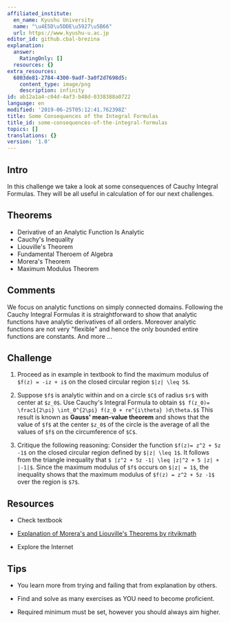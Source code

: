 ```yaml
---
affiliated_institute:
  en_name: Kyushu University
  name: "\u4E5D\u5DDE\u5927\u5B66"
  url: https://www.kyushu-u.ac.jp
editor_id: github.cbal-brezina
explanation:
  answer:
    RatingOnly: []
  resources: {}
extra_resources:
  6803de81-2784-4300-9adf-3a0f2d7698d5:
    content_type: image/png
    description: infinity
id: ab12a1a4-c04d-4af3-b48d-0338388a0722
language: en
modified: '2019-06-25T05:12:41.762398Z'
title: Some Consequences of the Integral Formulas
title_id: some-consequences-of-the-integral-formulas
topics: []
translations: {}
version: '1.0'
---
```


## Intro

In this challenge we take a look at some consequences of Cauchy Integral Formulas. They will be all useful in calculation of for our next challenges.



## Theorems

- Derivative of an Analytic Function Is Analytic 
- Cauchy's Inequality
- Liouville's Theorem
- Fundamental Theroem of Algebra
- Morera's Theorem
- Maximum Modulus Theorem



## Comments

We focus on analytic functions on simply connected domains. Following the Cauchy Integral Formulas it is straightforward to show that analytic functions  have analytic derivatives of all orders.  Moreover analytic functions are not very "flexible" and hence the only bounded entire functions are constants. And more ...


## Challenge

1. Proceed as in example in textbook to find the maximum modulus of `$f(z) = -iz + i$` on the closed circular region `$|z| \leq 5$`.

2. Suppose `$f$` is analytic within and on a circle `$C$` of radius `$r$` with center at `$z_0$`.  Use Cauchy's Integral Formula to obtain `$$ f(z_0)= \frac1{2\pi} \int_0^{2\pi} f(z_0 + re^{i\theta} )d\theta.$$` This result is known as **Gauss' mean-value theorem** and shows that the value of `$f$` at the center `$z_0$` of the circle is the average of all the values of `$f$` on the circumference of `$C$`.

3. Critique the following reasoning:
   Consider the function `$f(z)= z^2 + 5z -1$`  on the closed circular region defined by `$|z| \leq 1$`. It follows from the triangle inequality that `$ |z^2 + 5z -1| \leq |z|^2 + 5 |z| + |-1|$`. Since the maximum modulus of `$f$` occurs on `$|z| = 1$`, the inequality shows that the maximum modulus of `$f(z) = z^2 + 5z -1$` over the region is `$7$`.


## Resources

- Check textbook

- [Explanation of Morera's and Liouville's Theorems  by ritvikmath](https://youtu.be/7pf_dHnueDs)

- Explore the Internet

## Tips


- You learn more from trying and failing that from  explanation by others.

- Find and solve as many exercises as YOU need to become proficient.

- Required minimum must be set, however you should always aim higher.

